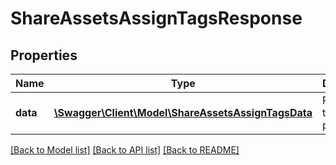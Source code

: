 # ShareAssetsAssignTagsResponse

## Properties
Name | Type | Description | Notes
------------ | ------------- | ------------- | -------------
**data** | [**\Swagger\Client\Model\ShareAssetsAssignTagsData**](ShareAssetsAssignTagsData.md) | Results of the assign process | 

[[Back to Model list]](../README.md#documentation-for-models) [[Back to API list]](../README.md#documentation-for-api-endpoints) [[Back to README]](../README.md)


